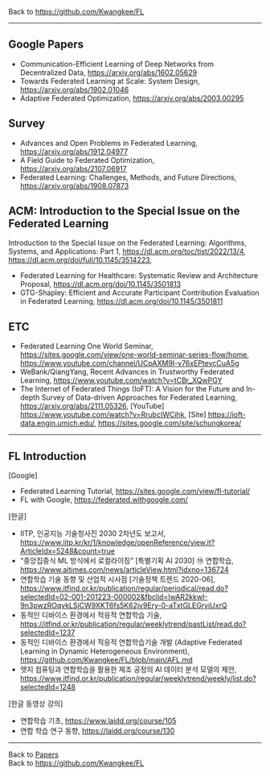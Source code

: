 Back to https://github.com/Kwangkee/FL
***

## Google Papers  
- Communication-Efficient Learning of Deep Networks from Decentralized Data, https://arxiv.org/abs/1602.05629  
- Towards Federated Learning at Scale: System Design, https://arxiv.org/abs/1902.01046  
- Adaptive Federated Optimization, https://arxiv.org/abs/2003.00295

## Survey  
- Advances and Open Problems in Federated Learning, https://arxiv.org/abs/1912.04977  
- A Field Guide to Federated Optimization, https://arxiv.org/abs/2107.06917  
- Federated Learning: Challenges, Methods, and Future Directions, https://arxiv.org/abs/1908.07873   

## ACM: Introduction to the Special Issue on the Federated Learning
Introduction to the Special Issue on the Federated Learning: Algorithms, Systems, and Applications: Part 1, https://dl.acm.org/toc/tist/2022/13/4, https://dl.acm.org/doi/full/10.1145/3514223,
- Federated Learning for Healthcare: Systematic Review and Architecture Proposal, https://dl.acm.org/doi/10.1145/3501813
- GTG-Shapley: Efficient and Accurate Participant Contribution Evaluation in Federated Learning, https://dl.acm.org/doi/10.1145/3501811

## ETC  
- Federated Learning One World Seminar, https://sites.google.com/view/one-world-seminar-series-flow/home, https://www.youtube.com/channel/UCpAXM9I-v76xEPtevcCuA5g
- WeBank/QiangYang, Recent Advances in Trustworthy Federated Learning, https://www.youtube.com/watch?v=tCBr_XQwPGY
- The Internet of Federated Things (IoFT): A Vision for the Future and In-depth Survey of Data-driven Approaches for Federated Learning, https://arxiv.org/abs/2111.05326, [YouTube] https://www.youtube.com/watch?v=RrubcIWCihk, [Site] https://ioft-data.engin.umich.edu/, https://sites.google.com/site/schungkorea/

***

## FL Introduction

[Google]
- Federated Learning Tutorial, https://sites.google.com/view/fl-tutorial/
- FL with Google, https://federated.withgoogle.com/  

[한글]
- IITP, 인공지능 기술청사진 2030 2차년도 보고서, https://www.iitp.kr/kr/1/knowledge/openReference/view.it?ArticleIdx=5248&count=true   
- “중앙집중식 ML 방식에서 로컬라이징” [특별기획 AI 2030] ⑲ 연합학습, https://www.aitimes.com/news/articleView.html?idxno=136724   
- 연합학습 기술 동향 및 산업적 시사점 [기술정책 트렌드 2020-06], https://www.itfind.or.kr/publication/regular/periodical/read.do?selectedId=02-001-201223-000002&fbclid=IwAR2kkwI-9n3pwzROqvkLSjCW9XKT6fs5K62jv9Ery-0-aTxtGLEGryiUxrQ   
- 동적인 디바이스 환경에서 적응적 연합학습 기술, https://itfind.or.kr/publication/regular/weeklytrend/pastList/read.do?selectedId=1237   
- 동적인 디바이스 환경에서 적응적 연합학습기술 개발 (Adaptive Federated Learning in Dynamic Heterogeneous Environment), https://github.com/Kwangkee/FL/blob/main/AFL.md
- 엣지 컴퓨팅과 연합학습을 활용한 제조 공정의 AI 데이터 분석 모델의 제안, https://www.itfind.or.kr/publication/regular/weeklytrend/weekly/list.do?selectedId=1248   

[한글 동영상 강의]  
- 연합학습 기초, https://www.laidd.org/course/105  
- 연합 학습 연구 동향, https://laidd.org/course/130


***
Back to [Papers](#papers)  
Back to https://github.com/Kwangkee/FL

